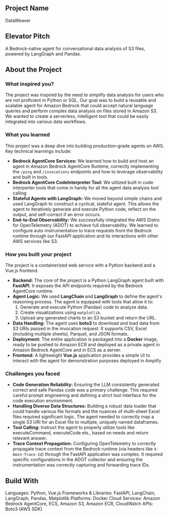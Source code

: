 ## Project Name

DataWeaver

## Elevator Pitch

A Bedrock-native agent for conversational data analysis of S3 files, powered by LangGraph and Pandas.

## About the Project

### What inspired you?

The project was inspired by the need to simplify data analysis for users who are not proficient in Python or SQL. Our goal was to build a reusable and scalable agent for Amazon Bedrock that could accept natural language queries and perform complex data analysis on files stored in Amazon S3. We wanted to create a serverless, intelligent tool that could be easily integrated into various data workflows.

### What you learned

This project was a deep dive into building production-grade agents on AWS. Key technical learnings include:
- **Bedrock AgentCore Services:** We learned how to build and host an agent in Amazon Bedrock AgentCore Runtime, correctly implementing the `/ping` and `/invocations` endpoints and how to leverage observability and built in tools.
- **Bedrock AgentCore CodeInterpreter Tool:** We utilized built in code interperter tools that come in handy for all the agent data analysis tool calling
- **Stateful Agents with LangGraph:** We moved beyond simple chains and used LangGraph to construct a cyclical, stateful agent. This allows the agent to iteratively generate and execute Python code, reflect on the output, and self-correct if an error occurs.
- **End-to-End Observability:** We successfully integrated the AWS Distro for OpenTelemetry (ADOT) to achieve full observability. We learned to configure auto-instrumentation to trace requests from the Bedrock runtime through our FastAPI application and its interactions with other AWS services like S3.

### How you built your project

The project is a containerized web service with a Python backend and a Vue.js frontend.

- **Backend:** The core of the project is a Python LangGraph agent built with **FastAPI**. It exposes the API endpoints required by the Bedrock AgentCore runtime.
- **Agent Logic:** We used **LangChain** and **LangGraph** to define the agent's reasoning process. The agent is equipped with tools that allow it to:
    1.  Generate and execute Python (Pandas) code to analyze data.
    2.  Create visualizations using `matplotlib`.
    3.  Upload any generated charts to an S3 bucket and return the URL.
- **Data Handling:** The agent uses **boto3** to download and load data from S3 URIs passed in the invocation request. It supports CSV, Excel (including multiple sheets), Parquet, and JSON formats.
- **Deployment:** The entire application is packaged into a **Docker** image, ready to be pushed to Amazon ECR and deployed as a private agent in Amazon Bedrock AgentCore and in ECS as a server.
- **Frontend:** A lightweight **Vue.js** application provides a simple UI to interact with the agent for demonstration purposes deployed in Amplify

### Challenges you faced

- **Code Generation Reliability:** Ensuring the LLM consistently generated correct and safe Pandas code was a primary challenge. This required careful prompt engineering and defining a strict tool interface for the code execution environment.
- **Handling Diverse Data Structures:** Building a robust data loader that could handle various file formats and the nuances of multi-sheet Excel files required significant logic. The agent needed to correctly map a single S3 URI for an Excel file to multiple, uniquely named dataframes.
- **Tool Calling:** Instruct the agent to properly utilize tools like executeCommand, executeCode ets., based on needs and return relevant answer. 
- **Trace Context Propagation:** Configuring OpenTelemetry to correctly propagate trace context from the Bedrock runtime (via headers like `X-Amzn-Trace-Id`) through the FastAPI application was complex. It required specific configurations in the ADOT collector and ensuring the instrumentation was correctly capturing and forwarding trace IDs.

## Build With

Languages: Python, Vue.js
Frameworks & Libraries: FastAPI, LangChain, LangGraph, Pandas, Matplotlib
Platforms: Docker
Cloud Services: Amazon Bedrock AgentCore, ECS, Amazon S3, Amazon ECR, CloudWatch
APIs: Boto3 (AWS SDK)